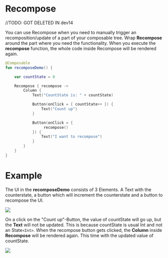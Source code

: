 # Recompose

//TODO: GOT DELETED IN dev14

You can use Recompose when you need to manually trigger an recomposition/update of a part of your composable tree.
Wrap **Recompose** around the part where you need the functionality. When you execute the **recompose** function, the whole code inside Recompose will be rendered again.

```kotlin
@Composable
fun recomposeDemo() {

    var countState = 0

    Recompose { recompose ->
        Column {
            Text("CountState is: " + countState)

            Button(onClick = { countState++ }) {
                Text("Count up")
            }

            Button(onClick = {
                 recompose()
            }) {
                Text("I want to recompose")
            }
        }
    }
}
```

# Example

The UI in the **recomposeDemo** consists of 3 Elements. A Text with the counterstate, a button which will increment the counterstate and a button to recompose the UI.

<p align="left">
  <img src ="../../images/recompose1.png" />
</p>

On a click on the "Count up"-Button, the value of countState will go up, but the **Text** will not be updated. This is because countState is usual Int and not an State`<Int>`.
When the recompose button gets clicked, the **Column** inside **Recompose** will be rendered again. This time with the updated value of countState.

<p align="left">
  <img src ="../../images/recompose2.png" />
</p>